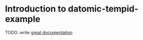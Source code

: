 # Introduction to datomic-tempid-example

TODO: write [great documentation](http://jacobian.org/writing/what-to-write/)

